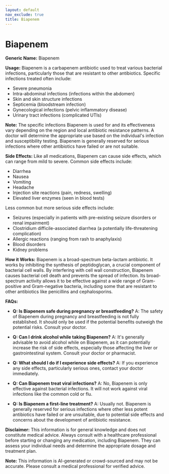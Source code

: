 ```yaml
---
layout: default
nav_exclude: true
title: Biapenem
---
```


# Biapenem

**Generic Name:** Biapenem

**Usage:** Biapenem is a carbapenem antibiotic used to treat various bacterial infections, particularly those that are resistant to other antibiotics.  Specific infections treated often include:

* Severe pneumonia
* Intra-abdominal infections (infections within the abdomen)
* Skin and skin structure infections
* Septicemia (bloodstream infection)
* Gynecological infections (pelvic inflammatory disease)
* Urinary tract infections (complicated UTIs)

**Note:**  The specific infections Biapenem is used for and its effectiveness vary depending on the region and local antibiotic resistance patterns.  A doctor will determine the appropriate use based on the individual's infection and susceptibility testing.  Biapenem is generally reserved for serious infections where other antibiotics have failed or are not suitable.

**Side Effects:** Like all medications, Biapenem can cause side effects, which can range from mild to severe. Common side effects include:

* Diarrhea
* Nausea
* Vomiting
* Headache
* Injection site reactions (pain, redness, swelling)
* Elevated liver enzymes (seen in blood tests)

Less common but more serious side effects include:

* Seizures (especially in patients with pre-existing seizure disorders or renal impairment)
* Clostridium difficile-associated diarrhea (a potentially life-threatening complication)
* Allergic reactions (ranging from rash to anaphylaxis)
* Blood disorders
* Kidney problems

**How it Works:** Biapenem is a broad-spectrum beta-lactam antibiotic. It works by inhibiting the synthesis of peptidoglycan, a crucial component of bacterial cell walls.  By interfering with cell wall construction, Biapenem causes bacterial cell death and prevents the spread of infection. Its broad-spectrum activity allows it to be effective against a wide range of Gram-positive and Gram-negative bacteria, including some that are resistant to other antibiotics like penicillins and cephalosporins.


**FAQs:**

* **Q: Is Biapenem safe during pregnancy or breastfeeding?**  A:  The safety of Biapenem during pregnancy and breastfeeding is not fully established.  It should only be used if the potential benefits outweigh the potential risks.  Consult your doctor.

* **Q: Can I drink alcohol while taking Biapenem?** A:  It's generally advisable to avoid alcohol while on Biapenem, as it can potentially increase the risk of side effects, especially those affecting the liver or gastrointestinal system.  Consult your doctor or pharmacist.

* **Q: What should I do if I experience side effects?** A:  If you experience any side effects, particularly serious ones, contact your doctor immediately.

* **Q: Can Biapenem treat viral infections?** A: No, Biapenem is only effective against bacterial infections. It will not work against viral infections like the common cold or flu.

* **Q:  Is Biapenem a first-line treatment?** A:  Usually not. Biapenem is generally reserved for serious infections where other less potent antibiotics have failed or are unsuitable, due to potential side effects and concerns about the development of antibiotic resistance.

**Disclaimer:** This information is for general knowledge and does not constitute medical advice. Always consult with a healthcare professional before starting or changing any medication, including Biapenem.  They can assess your individual needs and determine the appropriate dosage and treatment plan.


**Note:** This information is AI-generated or crowd-sourced and may not be accurate. Please consult a medical professional for verified advice.